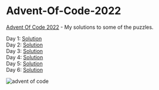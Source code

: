 # Advent-Of-Code-2022

[Advent Of Code 2022](https://adventofcode.com/2022) - My solutions to some of the puzzles.

Day 1: [Solution](https://github.com/Apostolos172/Advent-Of-Code-2022/blob/master/src/day1/App.java)
<br>
Day 2: [Solution](https://github.com/Apostolos172/Advent-Of-Code-2022/blob/master/src/day2/App.java)
<br>
Day 3: [Solution](https://github.com/Apostolos172/Advent-Of-Code-2022/blob/master/src/day3/App.java)
<br>
Day 4: [Solution](https://github.com/Apostolos172/Advent-Of-Code-2022/blob/master/src/day4/App.java)
<br>
Day 5: [Solution](https://github.com/Apostolos172/Advent-Of-Code-2022/blob/master/src/day5/App.java)
<br>
Day 6: [Solution](https://github.com/Apostolos172/Advent-Of-Code-2022/blob/master/src/day6/App.java)
<br>

![advent of code](https://github.com/zero-to-mastery/Advent-of-Code-2022/raw/main/advent.png)
